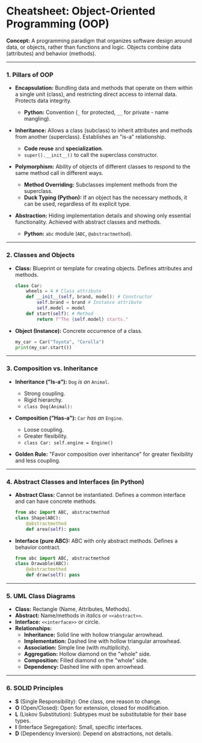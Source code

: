 # Cheatsheet: Object-Oriented Programming (OOP)

**Concept:** A programming paradigm that organizes software design around data, or objects, rather than functions and logic. Objects combine data (attributes) and behavior (methods).

---

### 1. Pillars of OOP

-   **Encapsulation:** Bundling data and methods that operate on them within a single unit (class), and restricting direct access to internal data. Protects data integrity.
    -   **Python:** Convention (`_` for protected, `__` for private - name mangling).

-   **Inheritance:** Allows a class (subclass) to inherit attributes and methods from another (superclass). Establishes an "is-a" relationship.
    -   **Code reuse** and **specialization**.
    -   `super().__init__()` to call the superclass constructor.

-   **Polymorphism:** Ability of objects of different classes to respond to the same method call in different ways.
    -   **Method Overriding:** Subclasses implement methods from the superclass.
    -   **Duck Typing (Python):** If an object has the necessary methods, it can be used, regardless of its explicit type.

-   **Abstraction:** Hiding implementation details and showing only essential functionality. Achieved with abstract classes and methods.
    -   **Python:** `abc` module (`ABC`, `@abstractmethod`).

---

### 2. Classes and Objects

-   **Class:** Blueprint or template for creating objects. Defines attributes and methods.
    ```python
    class Car:
        wheels = 4 # Class attribute
        def __init__(self, brand, model): # Constructor
            self.brand = brand # Instance attribute
            self.model = model
        def start(self): # Method
            return f"The {self.model} starts."
    ```
-   **Object (Instance):** Concrete occurrence of a class.
    ```python
    my_car = Car("Toyota", "Corolla")
    print(my_car.start())
    ```

---

### 3. Composition vs. Inheritance

-   **Inheritance ("Is-a"):** `Dog` *is an* `Animal`.
    -   Strong coupling.
    -   Rigid hierarchy.
    -   `class Dog(Animal):`

-   **Composition ("Has-a"):** `Car` *has an* `Engine`.
    -   Loose coupling.
    -   Greater flexibility.
    -   `class Car: self.engine = Engine()`

-   **Golden Rule:** "Favor composition over inheritance" for greater flexibility and less coupling.

---

### 4. Abstract Classes and Interfaces (in Python)

-   **Abstract Class:** Cannot be instantiated. Defines a common interface and can have concrete methods.
    ```python
    from abc import ABC, abstractmethod
    class Shape(ABC):
        @abstractmethod
        def area(self): pass
    ```
-   **Interface (pure ABC):** ABC with only abstract methods. Defines a behavior contract.
    ```python
    from abc import ABC, abstractmethod
    class Drawable(ABC):
        @abstractmethod
        def draw(self): pass
    ```

---

### 5. UML Class Diagrams

-   **Class:** Rectangle (Name, Attributes, Methods).
-   **Abstract:** Name/methods in *italics* or `<<abstract>>`.
-   **Interface:** `<<interface>>` or circle.
-   **Relationships:**
    -   **Inheritance:** Solid line with hollow triangular arrowhead.
    -   **Implementation:** Dashed line with hollow triangular arrowhead.
    -   **Association:** Simple line (with multiplicity).
    -   **Aggregation:** Hollow diamond on the "whole" side.
    -   **Composition:** Filled diamond on the "whole" side.
    -   **Dependency:** Dashed line with open arrowhead.

---

### 6. SOLID Principles

-   **S** (Single Responsibility): One class, one reason to change.
-   **O** (Open/Closed): Open for extension, closed for modification.
-   **L** (Liskov Substitution): Subtypes must be substitutable for their base types.
-   **I** (Interface Segregation): Small, specific interfaces.
-   **D** (Dependency Inversion): Depend on abstractions, not details.